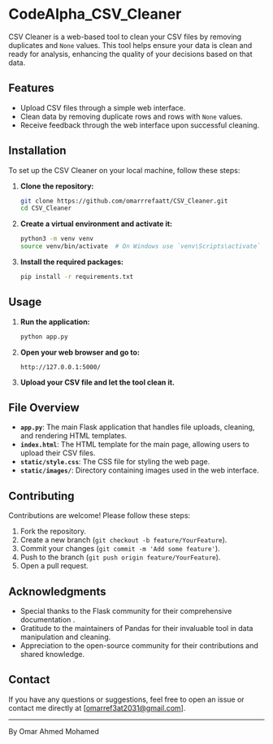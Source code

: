 # CodeAlpha_CSV_Cleaner

CSV Cleaner is a web-based tool to clean your CSV files by removing duplicates and `None` values. This tool helps ensure your data is clean and ready for analysis, enhancing the quality of your decisions based on that data.

## Features

- Upload CSV files through a simple web interface.
- Clean data by removing duplicate rows and rows with `None` values.
- Receive feedback through the web interface upon successful cleaning.

## Installation

To set up the CSV Cleaner on your local machine, follow these steps:

1. **Clone the repository:**
    ```bash
    git clone https://github.com/omarrrefaatt/CSV_Cleaner.git
    cd CSV_Cleaner
    ```

2. **Create a virtual environment and activate it:**
    ```bash
    python3 -m venv venv
    source venv/bin/activate  # On Windows use `venv\Scripts\activate`
    ```

3. **Install the required packages:**
    ```bash
    pip install -r requirements.txt
    ```

## Usage

1. **Run the application:**
    ```bash
    python app.py
    ```

2. **Open your web browser and go to:**
    ```
    http://127.0.0.1:5000/
    ```

3. **Upload your CSV file and let the tool clean it.**

## File Overview

- **`app.py`**: The main Flask application that handles file uploads, cleaning, and rendering HTML templates.
- **`index.html`**: The HTML template for the main page, allowing users to upload their CSV files.
- **`static/style.css`**: The CSS file for styling the web page.
- **`static/images/`**: Directory containing images used in the web interface.

## Contributing

Contributions are welcome! Please follow these steps:

1. Fork the repository.
2. Create a new branch (`git checkout -b feature/YourFeature`).
3. Commit your changes (`git commit -m 'Add some feature'`).
4. Push to the branch (`git push origin feature/YourFeature`).
5. Open a pull request.


## Acknowledgments

- Special thanks to the Flask community for their comprehensive documentation .
- Gratitude to the maintainers of Pandas for their invaluable tool in data manipulation and cleaning.
- Appreciation to the open-source community for their contributions and shared knowledge.


## Contact

If you have any questions or suggestions, feel free to open an issue or contact me directly at [omarref3at2031@gmail.com].

---

By Omar Ahmed Mohamed
